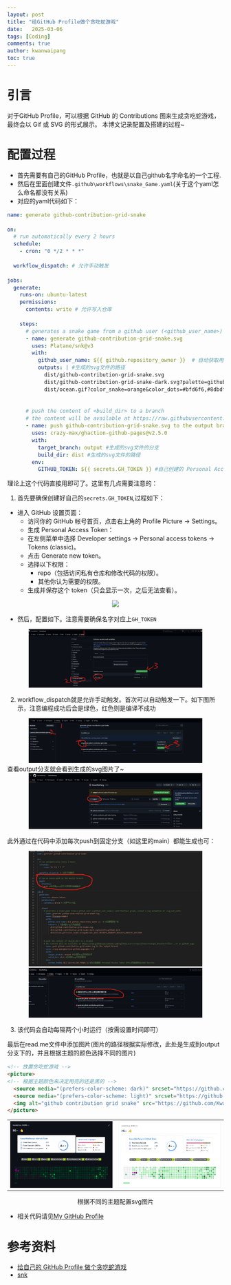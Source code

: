 ```yaml
---
layout: post
title: "给GitHub Profile做个贪吃蛇游戏"
date:   2025-03-06
tags: [Coding]
comments: true
author: kwanwaipang
toc: true
---
```



<!-- * 目录
{:toc} -->


<!-- !!!!!!!!!!!!!!!!!!!!!!!!!!!!!!!!!!!!!!!!!!!!!!!!!!!!!!!!!!!!!!!!!!!!!!!!!!!!!!!!!!!!!!!!!!!!!!!!!!!!!!!!!!!!!!!!!!!!!!!!!!! -->
# 引言
对于GitHub Profile，可以根据 GitHub 的 Contributions 图来生成贪吃蛇游戏，最终会以 Gif 或 SVG 的形式展示。
本博文记录配置及搭建的过程~

# 配置过程
* 首先需要有自己的GitHub Profile，也就是以自己github名字命名的一个工程.
* 然后在里面创建文件`.github\workflows\snake_Game.yaml`(关于这个yaml怎么命名都没有关系)
* 对应的yaml代码如下：

```yaml
name: generate github-contribution-grid-snake

on:
  # run automatically every 2 hours
  schedule:
    - cron: "0 */2 * * *" 
  
  workflow_dispatch: # 允许手动触发
  
jobs:
  generate:
    runs-on: ubuntu-latest
    permissions: 
      contents: write # 允许写入仓库
  
    steps:
      # generates a snake game from a github user (<github_user_name>) contributions graph, output a svg animation at <svg_out_path>
      - name: generate github-contribution-grid-snake.svg
        uses: Platane/snk@v3
        with:
          github_user_name: ${{ github.repository_owner }}  # 自动获取用户名
          outputs: | #生成的svg文件的路径
            dist/github-contribution-grid-snake.svg
            dist/github-contribution-grid-snake-dark.svg?palette=github-dark
            dist/ocean.gif?color_snake=orange&color_dots=#bfd6f6,#8dbdff,#64a1f4,#4b91f1,#3c7dd9
  
  
      # push the content of <build_dir> to a branch
      # the content will be available at https://raw.githubusercontent.com/<github_user>/<repository>/<target_branch>/<file> , or as github page
      - name: push github-contribution-grid-snake.svg to the output branch
        uses: crazy-max/ghaction-github-pages@v2.5.0
        with:
          target_branch: output #生成的svg文件的分支
          build_dir: dist #生成的svg文件的路径
        env:
          GITHUB_TOKEN: ${{ secrets.GH_TOKEN }} #自己创建的 Personal Access Token (PAT)并添加到GitHub Secrets
```

理论上这个代码直接用即可了。这里有几点需要注意的：
1. 首先要确保创建好自己的`secrets.GH_TOKEN`,过程如下：
  * 进入 GitHub 设置页面：
    * 访问你的 GitHub 帐号首页，点击右上角的 Profile Picture → Settings。
    * 生成 Personal Access Token：
    * 在左侧菜单中选择 Developer settings → Personal access tokens → Tokens (classic)。
    * 点击 Generate new token。
    * 选择以下权限：
      * repo（包括访问私有仓库和修改代码的权限）。
      * 其他你认为需要的权限。
    * 生成并保存这个 token（只会显示一次，之后无法查看）。
<div align="center">
  <img src="https://kwanwaipang.github.io/ubuntu_md_blog/images/WX20250206-175838@2x.png" width="80%" />
<figcaption>
</figcaption>
</div>

  * 然后，配置如下。注意需要确保名字对应上`GH_TOKEN`
<div align="center">
  <img src="../images/微信截图_20250306164449.png" width="80%" />
<figcaption>
</figcaption>
</div>
  
2. workflow_dispatch就是允许手动触发。首次可以自动触发一下。如下图所示，注意编程成功后会是绿色，红色则是编译不成功
<div align="center">
  <img src="../images/微信截图_20250306163955.png" width="80%" />
<figcaption>  
</figcaption>
</div> 
查看output分支就会看到生成的svg图片了~
<div align="center">
  <img src="../images/微信截图_20250306165030.png" width="80%" />
<figcaption>  
</figcaption>
</div> 

此外通过在代码中添加每次push到固定分支（如这里的main）都能生成也可：
<div align="center">
  <img src="../images/微信截图_20250306170035.png" width="80%" />
  <img src="../images/微信截图_20250306165918.png" width="80%" />
<figcaption>  
</figcaption>
</div> 


3. 该代码会自动每隔两个小时运行（按需设置时间即可）

最后在read.me文件中添加图片(图片的路径根据实际修改，此处是生成到output分支下的，并且根据主题的颜色选择不同的图片)

```md
<!-- 放置贪吃蛇游戏 -->
<picture>
<!-- 根据主题颜色来决定用亮的还是黑的 -->
  <source media="(prefers-color-scheme: dark)" srcset="https://github.com/KwanWaiPang/KwanWaiPang/blob/output/github-contribution-grid-snake-dark.svg" />
  <source media="(prefers-color-scheme: light)" srcset="https://github.com/KwanWaiPang/KwanWaiPang/blob/output/github-contribution-grid-snake.svg" />
  <img alt="github contribution grid snake" src="https://github.com/KwanWaiPang/KwanWaiPang/blob/output/github-contribution-grid-snake.svg" />
</picture>
```

<div align="center">
  <table style="border: none; background-color: transparent;">
    <tr align="center">
      <td style="width: 50%; border: none; padding: 0.01; background-color: transparent; vertical-align: middle;">
        <img src="../images/微信截图_20250306164801.png" width="100%" />
      </td>
      <td style="width: 50%; border: none; padding: 0.01; background-color: transparent; vertical-align: middle;">
        <img src="../images/微信截图_20250306164820.png" width="100%" />
      </td>
    </tr>
  </table>
  <figcaption>
根据不同的主题配置svg图片
  </figcaption>
</div>


* 相关代码请见[My GitHub Profile](https://github.com/KwanWaiPang/KwanWaiPang)


# 参考资料
* [给自己的 GitHub Profile 做个贪吃蛇游戏](https://github.com/WJCHumble/Blog/issues/31)
* [snk](https://github.com/Platane/snk)